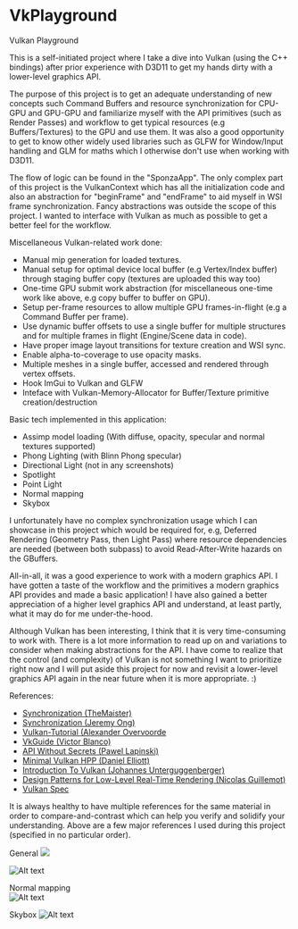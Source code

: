# VkPlayground
Vulkan Playground  
  
This is a self-initiated project where I take a dive into Vulkan (using the C++ bindings) after prior experience with D3D11 to get my hands dirty with a lower-level graphics API.
  
The purpose of this project is to get an adequate understanding of new concepts such Command Buffers and resource synchronization for CPU-GPU and GPU-GPU and familiarize myself with the API primitives (such as Render Passes) and workflow to get 
typical resources (e.g Buffers/Textures) to the GPU and use them. It was also a good opportunity to get to know other widely used libraries such as GLFW for Window/Input handling and GLM for maths which I otherwise don't use when working with D3D11.
  
The flow of logic can be found in the "SponzaApp". The only complex part of this project is the VulkanContext which has all the initialization code and also an abstraction for "beginFrame" and "endFrame"
to aid myself in WSI frame synchronization. Fancy abstractions was outside the scope of this project. I wanted to interface with Vulkan as much as possible to get a better feel for the workflow.
  
Miscellaneous Vulkan-related work done:
- Manual mip generation for loaded textures.  
- Manual setup for optimal device local buffer (e.g Vertex/Index buffer) through staging buffer copy (textures are uploaded this way too)  
- One-time GPU submit work abstraction (for miscellaneous one-time work like above, e.g copy buffer to buffer on GPU).  
- Setup per-frame resources to allow multiple GPU frames-in-flight (e.g a Command Buffer per frame).  
- Use dynamic buffer offsets to use a single buffer for multiple structures and for multiple frames in flight (Engine/Scene data in code).  
- Have proper image layout transitions for texture creation and WSI sync.
- Enable alpha-to-coverage to use opacity masks.
- Multiple meshes in a single buffer, accessed and rendered through vertex offsets.
- Hook ImGui to Vulkan and GLFW
- Inteface with Vulkan-Memory-Allocator for Buffer/Texture primitive creation/destruction
  
Basic tech implemented in this application:  
- Assimp model loading (With diffuse, opacity, specular and normal textures supported)
- Phong Lighting (with Blinn Phong specular)
- Directional Light (not in any screenshots)
- Spotlight
- Point Light
- Normal mapping
- Skybox
  
I unfortunately have no complex synchronization usage which I can showcase in this project which would be required for, e.g, Deferred Rendering (Geometry Pass, then Light Pass) where resource dependencies are needed (between both subpass)
to avoid Read-After-Write hazards on the GBuffers. 
  
All-in-all, it was a good experience to work with a modern graphics API. I have gotten a taste of the workflow and the primitives a modern graphics API provides and made a basic application! I have also gained a better appreciation of a higher level graphics API and understand, at least partly, what it may do for me under-the-hood.
  
Although Vulkan has been interesting, I think that it is very time-consuming to work with. There is a lot more information to read up on and variations to consider when making abstractions for the API.
I have come to realize that the control (and complexity) of Vulkan is not something I want to prioritize right now and I will put aside this project for now and revisit a lower-level graphics API again in the near future when it is more appropriate. :)
  
References:
- [Synchronization (TheMaister)](https://themaister.net/blog/2019/08/14/yet-another-blog-explaining-vulkan-synchronization/)
- [Synchronization (Jeremy Ong)](https://www.jeremyong.com/vulkan/graphics/rendering/2018/11/22/vulkan-synchronization-primer/)
- [Vulkan-Tutorial (Alexander Overvoorde](https://vulkan-tutorial.com/)
- [VkGuide (Victor Blanco)](https://vkguide.dev/)
- [API Without Secrets (Pawel Lapinski)](https://software.intel.com/content/www/us/en/develop/articles/api-without-secrets-introduction-to-vulkan-preface.html)
- [Minimal Vulkan HPP (Daniel Elliott)](https://github.com/dokipen3d/vulkanHppMinimalExample)
- [Introduction To Vulkan (Johannes Unterguggenberger)](https://www.youtube.com/watch?v=isbMMIwmZes)
- [Design Patterns for Low-Level Real-Time Rendering (Nicolas Guillemot)](https://www.youtube.com/watch?v=mdPeXJ0eiGc)
- [Vulkan Spec](https://renderdoc.org/vkspec_chunked/index.html)
  
It is always healthy to have multiple references for the same material in order to compare-and-contrast which can help you verify and solidify your understanding. Above are a few major references I used during this project (specified in no particular order).
  
General
![](Animation.gif)  
  
![Alt text](pic1.png?raw=true "General")
  
Normal mapping  
![Alt text](nor.png?raw=true "Normal")
  
Skybox
![Alt text](skybox.png?raw=true "Skybox")


